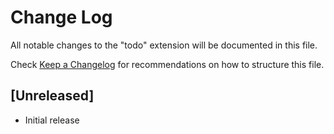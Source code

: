 # Change Log
All notable changes to the "todo" extension will be documented in this file.

Check [Keep a Changelog](http://keepachangelog.com/) for recommendations on how to structure this file.

## [Unreleased]
- Initial release